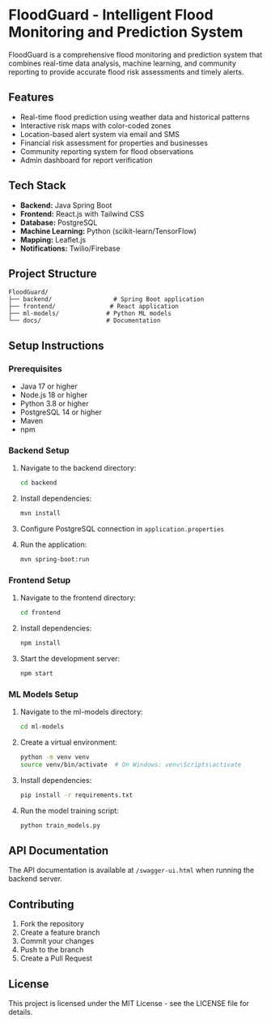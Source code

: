 # FloodGuard - Intelligent Flood Monitoring and Prediction System

FloodGuard is a comprehensive flood monitoring and prediction system that combines real-time data analysis, machine learning, and community reporting to provide accurate flood risk assessments and timely alerts.

## Features

- Real-time flood prediction using weather data and historical patterns
- Interactive risk maps with color-coded zones
- Location-based alert system via email and SMS
- Financial risk assessment for properties and businesses
- Community reporting system for flood observations
- Admin dashboard for report verification

## Tech Stack

- **Backend:** Java Spring Boot
- **Frontend:** React.js with Tailwind CSS
- **Database:** PostgreSQL
- **Machine Learning:** Python (scikit-learn/TensorFlow)
- **Mapping:** Leaflet.js
- **Notifications:** Twilio/Firebase

## Project Structure

```
FloodGuard/
├── backend/                 # Spring Boot application
├── frontend/               # React application
├── ml-models/             # Python ML models
└── docs/                  # Documentation
```

## Setup Instructions

### Prerequisites

- Java 17 or higher
- Node.js 18 or higher
- Python 3.8 or higher
- PostgreSQL 14 or higher
- Maven
- npm

### Backend Setup

1. Navigate to the backend directory:
   ```bash
   cd backend
   ```

2. Install dependencies:
   ```bash
   mvn install
   ```

3. Configure PostgreSQL connection in `application.properties`

4. Run the application:
   ```bash
   mvn spring-boot:run
   ```

### Frontend Setup

1. Navigate to the frontend directory:
   ```bash
   cd frontend
   ```

2. Install dependencies:
   ```bash
   npm install
   ```

3. Start the development server:
   ```bash
   npm start
   ```

### ML Models Setup

1. Navigate to the ml-models directory:
   ```bash
   cd ml-models
   ```

2. Create a virtual environment:
   ```bash
   python -m venv venv
   source venv/bin/activate  # On Windows: venv\Scripts\activate
   ```

3. Install dependencies:
   ```bash
   pip install -r requirements.txt
   ```

4. Run the model training script:
   ```bash
   python train_models.py
   ```

## API Documentation

The API documentation is available at `/swagger-ui.html` when running the backend server.

## Contributing

1. Fork the repository
2. Create a feature branch
3. Commit your changes
4. Push to the branch
5. Create a Pull Request

## License

This project is licensed under the MIT License - see the LICENSE file for details. 